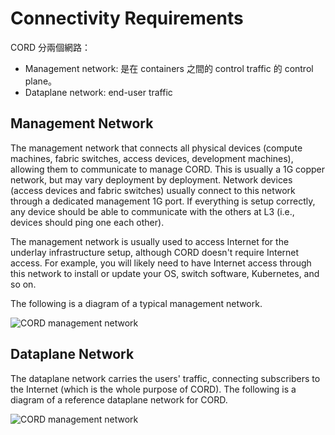 # Connectivity Requirements

CORD 分兩個網路：
- Management network: 是在 containers 之間的 control traffic 的 control plane。
- Dataplane network: end-user traffic

## Management Network

The management network that connects all physical devices (compute machines,
fabric switches, access devices, development machines), allowing them to
communicate to manage CORD. This is usually a 1G copper network, but may
vary deployment by deployment. Network devices (access devices and fabric
switches) usually connect to this network through a dedicated management 1G port.
If everything is setup correctly, any device should be able to communicate with the others at L3 (i.e., devices should ping one each other).

The management network is usually used to access Internet for the underlay
infrastructure setup, although CORD doesn't require Internet access. For
example, you will likely need to have Internet access through this network to
install or update your OS, switch software, Kubernetes, and so on.

The following is a diagram of a typical management network.

![CORD management network](../images/mgmt_net.png)

## Dataplane Network

The dataplane network carries the users' traffic, connecting subscribers to the
Internet (which is the whole purpose of CORD). The following is a diagram of a
reference dataplane network for CORD.

![CORD management network](../images/data_net.png)
